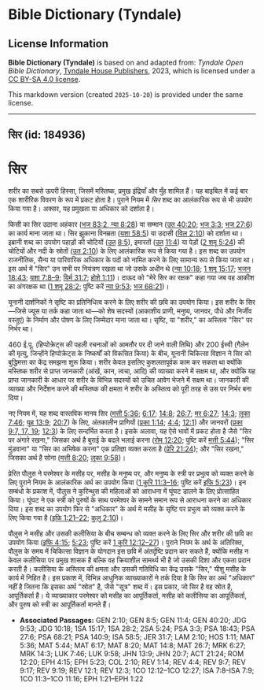 # Bible Dictionary (Tyndale)

## License Information

**Bible Dictionary (Tyndale)** is based on and adapted from: _Tyndale Open Bible Dictionary_, [Tyndale House Publishers](https://tyndaleopenresources.com/), 2023, which is licensed under a [CC BY-SA 4.0 license](https://creativecommons.org/licenses/by-sa/4.0/legalcode.en).

This markdown version (created `2025-10-20`) is provided under the same license.



--------------------------------

## सिर (id: 184936)

सिर
===

शरीर का सबसे ऊपरी हिस्सा, जिसमें मस्तिष्क, प्रमुख इंद्रियाँ और मुँह शामिल हैं। यह बाइबिल में कई बार एक शारीरिक विवरण के रूप में प्रकट होता है। पुराने नियम में *सिर* शब्द का आलंकारिक रूप से भी उपयोग किया गया है। अक्सर, यह प्रमुखता या अधिकार को दर्शाता है।

किसी का सिर उठाना अहंकार ([भज 83:2](https://ref.ly/Ps83:2)[, न्या 8:28](https://ref.ly/Judg8:28)) या सम्मान ([उत 40:20](https://ref.ly/Gen40:20); [भज 3:3](https://ref.ly/Ps3:3); [भज 27:6](https://ref.ly/Ps27:6)) का कार्य माना जाता था। सिर झुकाना विनम्रता ([यशा 58:5](https://ref.ly/Isa58:5)) या उदासी ([विल 2:10](https://ref.ly/Lam2:10)) को दर्शाता था। इब्रानी शब्द का उपयोग पहाड़ों की चोटियों ([उत](https://ref.ly/Gen40:20) [8:5](https://ref.ly/Gen8:5)), इमारतों ([उत](https://ref.ly/Gen40:20) [11:4](https://ref.ly/Gen11:4)) या पेड़ों ([2 शमू 5:24](https://ref.ly/2Sam5:24)) की चोटियों और नदी के स्रोतों ([उत 2:10](https://ref.ly/Gen2:10)) के लिए आलंकारिक रूप से किया गया है। इस शब्द का उपयोग राजनीतिक, सैन्य या पारिवारिक अधिकार के पदों को नामित करने के लिए सामान्य रूप से किया जाता था। इस अर्थ में "सिर" उन सभी पर नियंत्रण रखता था जो उसके अधीन थे ([न्या 10:18](https://ref.ly/Judg10:18); [1 शमू 15:17](https://ref.ly/1Sam15:17); [भजन 18:43](https://ref.ly/Ps18:43); [यशा 7:8–9](https://ref.ly/Isa7:8-Isa7:9); [यिर्म 31:7](https://ref.ly/Jer31:7); [होशे 1:11](https://ref.ly/Hos1:11))। दाऊद को "मेरे सिर का रक्षक" कहा गया जब वह आकीश का अंगरक्षक था ([1 शमू 28:2](https://ref.ly/1Sam28:2); पुष्टि करें [न्या 9:53](https://ref.ly/Judg9:53); [भज 68:21](https://ref.ly/Ps68:21))। 

यूनानी दार्शनिकों ने सृष्टि का प्रतिनिधित्व करने के लिए शरीर की छवि का उपयोग किया। इस शरीर के सिर—जिसे ज्यूस या तर्क कहा जाता था—को शेष सदस्यों (आकाशीय प्राणी, मनुष्य, जानवर, पौधे और निर्जीव वस्तुएं) के निर्माण और पोषण के लिए जिम्मेदार माना जाता था। सृष्टि, या "शरीर," का अस्तित्व "सिर" पर निर्भर था।

460 ई.पू. (हिप्पोक्रेट्स की पहली रचनाओं को आमतौर पर दी जाने वाली तिथि) और 200 ईस्वी (गैलेन की मृत्यु, जिन्होंने हिप्पोक्रेट्स के निष्कर्षों को विकसित किया) के बीच, यूनानी चिकित्सा विज्ञान ने सिर को बुद्धिमत्ता का केंद्र समझना शुरू किया। शरीर केवल इसलिए कुशलतापूर्वक काम कर सकता था क्योंकि मस्तिष्क शरीर से प्राप्त जानकारी (आंखें, कान, त्वचा, आदि) की व्याख्या करने में सक्षम था, और क्योंकि यह प्राप्त जानकारी के आधार पर शरीर के विभिन्न सदस्यों को उचित आवेग भेजने में सक्षम था। जानकारी की व्याख्या और निर्देशन करने की मस्तिष्क की क्षमता ने शरीर के अस्तित्व को पूरी तरह से उस पर निर्भर बना दिया।

नए नियम में, यह शब्द वास्तविक मानव सिर ([मत्ती 5:36](https://ref.ly/Matt5:36); [6:17](https://ref.ly/Matt6:17); [14:8](https://ref.ly/Matt14:8); [26:7](https://ref.ly/Matt26:7); [मर 6:27](https://ref.ly/Mark6:27); [14:3](https://ref.ly/Mark14:3); [लूका 7:46](https://ref.ly/Luke7:46); [यूह 13:9](https://ref.ly/John13:9); [20:7](https://ref.ly/John20:7)) के लिए, अंतकालीन प्राणियों ([प्रका 1:14](https://ref.ly/Rev1:14); [4:4](https://ref.ly/Rev4:4); [12:1](https://ref.ly/Rev12:1)) और जानवरों ([प्रका 9:7, 17, 19](https://ref.ly/Rev9:7,Rev9:17,Rev9:19); [12:3](https://ref.ly/Rev12:3)) के लिए सन्दर्भित करता है। इसके अलावा, यह ऐसे भावों में प्रकट होता है जैसे "सिर पर अंगारे रखना," जिसका अर्थ है बुराई के बदले भलाई करना ([रोम 12:20](https://ref.ly/Rom12:20); पुष्टि करें [मत्ती 5:44](https://ref.ly/Matt5:44)); "सिर मुंडवाना" या "सिर का अभिषेक करना" एक प्रतिज्ञा व्यक्त करता है ([प्रेरि 21:24](https://ref.ly/Acts21:24)); और "सिर रखना," जिसका अर्थ है सोना ([मत्ती 8:20](https://ref.ly/Matt8:20); [लूका 9:58](https://ref.ly/Luke9:58))।

प्रेरित पौलुस ने परमेश्वर के मसीह पर, मसीह के मनुष्य पर, और मनुष्य के स्त्री पर प्रभुत्व को व्यक्त करने के लिए पुराने नियम के आलंकारिक अर्थ का उपयोग किया ([1 कुरि 11:3–16](https://ref.ly/1Cor11:3-1Cor11:16); पुष्टि करें [इफि 5:23](https://ref.ly/Eph5:23))। इन सम्बंधो के प्रकाश में, पौलुस ने कुरिन्थुस की महिलाओं को आराधना में घूंघट डालने के लिए प्रोत्साहित किया। घूंघट ने एक स्त्री को पुरुषों के साथ परमेश्वर के सामने समान रूप से आराधना करने का अधिकार दिया। इस शब्द का उपयोग फिर से "अधिकार" के अर्थ में मसीह के सृष्टि पर प्रभुत्व को व्यक्त करने के लिए किया गया है ([इफि 1:21–22](https://ref.ly/Eph1:21-Eph1:22); [कुलु 2:10](https://ref.ly/Col2:10))।

पौलुस ने मसीह और उसकी कलीसिया के बीच सम्बन्ध को व्यक्त करने के लिए सिर और शरीर की छवि का उपयोग किया ([इफि 4:15](https://ref.ly/Eph4:15); [5:23](https://ref.ly/Eph5:23); पुष्टि करें [1 कुरि 12:12–27](https://ref.ly/1Cor12:12-1Cor12:27))। पुराने नियम के अर्थ के अतिरिक्त, पौलुस के समय में चिकित्सा विज्ञान के योगदान इस छवि में अंतर्दृष्टि प्रदान कर सकते हैं, क्योंकि मसीह न केवल कलीसिया पर प्रमुख शासक है बल्कि वह क्रियाशील सामर्थ्य भी है जो उसकी दिशा और एकता प्रदान करती है। कलीसिया के अस्तित्व की क्षमता और उसकी गतिविधि का केंद्र उसके "सिर," यीशु मसीह के कार्य में निहित है। इस प्रकाश में, विभिन्न आधुनिक व्याख्याकारों ने तर्क दिया है कि सिर का अर्थ "अधिकार" नहीं है जितना कि इसका अर्थ "स्रोत" है, जैसे "सूत्र" शब्द में। इस प्रकार, जो सिर है वह स्रोत है, आपूर्तिकर्ता है। ये व्याख्याकार परमेश्वर को मसीह का आपूर्तिकर्ता, मसीह को कलीसिया का आपूर्तिकर्ता, और पुरुष को स्त्री का आपूर्तिकर्ता मानते हैं।

* **Associated Passages:** GEN 2:10; GEN 8:5; GEN 11:4; GEN 40:20; JDG 9:53; JDG 10:18; 1SA 15:17; 1SA 28:2; 2SA 5:24; PSA 3:3; PSA 18:43; PSA 27:6; PSA 68:21; PSA 140:9; ISA 58:5; JER 31:7; LAM 2:10; HOS 1:11; MAT 5:36; MAT 5:44; MAT 6:17; MAT 8:20; MAT 14:8; MAT 26:7; MRK 6:27; MRK 14:3; LUK 7:46; LUK 9:58; JHN 13:9; JHN 20:7; ACT 21:24; ROM 12:20; EPH 4:15; EPH 5:23; COL 2:10; REV 1:14; REV 4:4; REV 9:7; REV 9:17; REV 9:19; REV 12:1; REV 12:3; 1CO 12:12–1CO 12:27; ISA 7:8–ISA 7:9; 1CO 11:3–1CO 11:16; EPH 1:21–EPH 1:22

